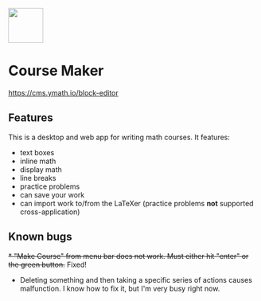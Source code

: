 <img src="https://socrathematics.github.io/favicon.png" height="70px" width="70px"></img>

# Course Maker
https://cms.ymath.io/block-editor

## Features
This is a desktop and web app for writing math courses. It features:
* text boxes
* inline math
* display math
* line breaks
* practice problems
* can save your work
* can import work to/from the LaTeXer (practice problems **not** supported cross-application)

## Known bugs
~~* "Make Course" from menu bar does not work. Must either hit "enter" or the green button.~~    Fixed!
* Deleting something and then taking a specific series of actions causes malfunction. I know how to fix it, but I'm very busy right now.
